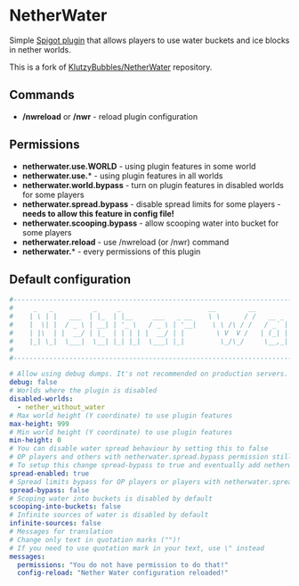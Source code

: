 # NetherWater
Simple [Spigot plugin](https://www.spigotmc.org/resources/nether-water-enable-water-in-nether-worlds.79256/) that allows players to use water buckets and ice blocks in nether worlds.

This is a fork of [KlutzyBubbles/NetherWater](https://github.com/KlutzyBubbles/NetherWater) repository.

## Commands
- **/nwreload** or **/nwr** - reload plugin configuration

## Permissions
- **netherwater.use.WORLD** - using plugin features in some world
- **netherwater.use.*** - using plugin features in all worlds
- **netherwater.world.bypass** - turn on plugin features in disabled worlds for some players
- **netherwater.spread.bypass** - disable spread limits for some players - **needs to allow this feature in config file!**
- **netherwater.scooping.bypass** - allow scooping water into bucket for some players
- **netherwater.reload** - use /nwreload (or /nwr) command
- **netherwater.*** - every permissions of this plugin

## Default configuration
```YAML
#--------------------------------------------------------------------------------------------
#     _   _          _     _                      __        __          _
#    | \ | |   ___  | |_  | |__     ___   _ __    \ \      / /   __ _  | |_    ___   _ __
#    |  \| |  / _ \ | __| | '_ \   / _ \ | '__|    \ \ /\ / /   / _` | | __|  / _ \ | '__|
#    | |\  | |  __/ | |_  | | | | |  __/ | |        \ V  V /   | (_| | | |_  |  __/ | |
#    |_| \_|  \___|  \__| |_| |_|  \___| |_|         \_/\_/     \__,_|  \__|  \___| |_|
#
#--------------------------------------------------------------------------------------------

# Allow using debug dumps. It's not recommended on production servers.
debug: false
# Worlds where the plugin is disabled
disabled-worlds:
  - nether_without_water
# Max world height (Y coordinate) to use plugin features
max-height: 999
# Min world height (Y coordinate) to use plugin features
min-height: 0
# You can disable water spread behaviour by setting this to false
# OP players and others with netherwater.spread.bypass permission still can have normal water spread
# To setup this change spread-bypass to true and eventually add netherwater.spread.bypass permission for target players
spread-enabled: true
# Spread limits bypass for OP players or players with netherwater.spread.bypass permission
spread-bypass: false
# Scoping water into buckets is disabled by default
scooping-into-buckets: false
# Infinite sources of water is disabled by default
infinite-sources: false
# Messages for translation
# Change only text in quotation marks ("")!
# If you need to use quotation mark in your text, use \" instead
messages:
  permissions: "You do not have permission to do that!"
  config-reload: "Nether Water configuration reloaded!"
```
